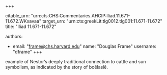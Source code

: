 +++


citable_urn: "urn:cts:CHS:Commentaries.AHCIP:Iliad.11.671-11.672.WKxavaa"
target_urn: "urn:cts:greekLit:tlg0012.tlg001:11.671-11.672"
title: "Iliad 11.671-11.672"

authors:
- email: "frame@chs.harvard.edu"
  name: "Douglas Frame"
  username: "dframe"
+++

<p>example of Nestor’s deeply traditional connection to cattle and sun symbolism, as indicated by the story of boēlasíē.</p>